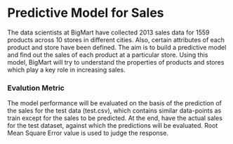 
# Predictive Model for Sales

The data scientists at BigMart have collected 2013 sales data for 1559 products across 10 stores in different cities. Also, certain attributes of each
product and store have been defined. The aim is to build a predictive model and find out the sales of each product at a particular store.
Using this model, BigMart will try to understand the properties of products and stores which play a key role in increasing sales.

### Evalution Metric

The model performance will be evaluated on the basis of the prediction of the sales for the test data (test.csv), which contains similar
data-points as train except for the sales to be predicted. At the end, have the actual sales for the test dataset, against which the predictions
will be evaluated. Root Mean Square Error value is used to judge the response.